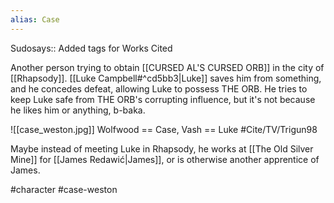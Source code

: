 ```yaml
---
alias: Case
---
```

Sudosays:: Added tags for Works Cited

Another person trying to obtain [[CURSED AL'S CURSED ORB]] in the city of [[Rhapsody]]. [[Luke Campbell#^cd5bb3|Luke]] saves him from something, and he concedes defeat, allowing Luke to possess THE ORB. He tries to keep Luke safe from THE ORB's corrupting influence, but it's not because he likes him or anything, b-baka.

![[case_weston.jpg]]
Wolfwood == Case, Vash == Luke #Cite/TV/Trigun98 

Maybe instead of meeting Luke in Rhapsody, he works at [[The Old Silver Mine]] for [[James Redawić|James]], or is otherwise another apprentice of James.

#character #case-weston 